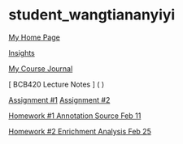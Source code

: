 # student_wangtiananyiyi

[My Home Page](https://github.com/bcb420-2020/student_wangtiananyiyi/wiki)

[Insights](https://github.com/bcb420-2020/student_wangtiananyiyi/wiki/Haoan-Wang's-Insights)

[ My Course Journal ](https://github.com/bcb420-2020/student_wangtiananyiyi/wiki/Haoan-Wang's-Course-Journal) 

[ BCB420 Lecture Notes ] ( ) 

[Assignment #1](ASS1_Haoan.html)
[ Assignment #2]()

[Homework #1 Annotation Source Feb 11](https://github.com/bcb420-2020/student_wangtiananyiyi/wiki/Homewok-1:-Finding-Annotation-database---refseq)

[Homework #2 Enrichment Analysis Feb 25](https://github.com/bcb420-2020/student_wangtiananyiyi/wiki/Homework-2-(-Feb-25th-))
